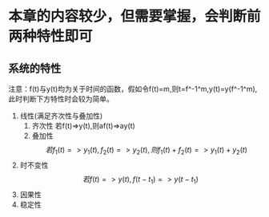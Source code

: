 # 本章的内容较少，但需要掌握，会判断前两种特性即可
## 系统的特性
注意：f(t)与y(t)均为关于时间的函数，假如令f(t)=m,则t=f^-1^m,y(t)=y(f^-1^m),此时判断下方特性时会较为简单。
1. 线性(满足齐次性与叠加性)
    1. 齐次性
    若f(t)=>y(t),则af(t)=>ay(t)
    2. 叠加性
    $$
    若f_1(t)=>y_1(t),f_2(t)=>y_2(t),
    则f_1(t)+f_2(t)=>y_1(t)+y_2(t)
    $$
2. 时不变性
    $$
    若f(t)=>y(t),
    f(t-t_1)=>y(t-t_1)
    $$
3. 因果性
4. 稳定性